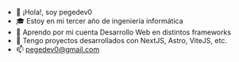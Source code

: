 - 👋 ¡Hola!, soy pegedev0
- 🎓 Estoy en mi tercer año de ingeniería informática
- 👀 Aprendo por mi cuenta Desarrollo Web en distintos frameworks
- 🌱 Tengo proyectos desarrollados con NextJS, Astro, ViteJS, etc.
- 📫 pegedev0@gmail.com
